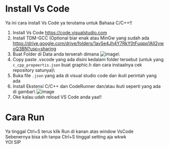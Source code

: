 # Install Vs Code
Ya ini cara install Vs Code ya terutama untuk Bahasa C/C++!!

1. Install Vs Code https://code.visualstudio.com 
2. Install TDM-GCC (Optional biar enak atau MinGw yang sudah ada https://drive.google.com/drive/folders/1avSe4Jh4Y7RkY0tFuqpp1AlI2ywoQ3BN?usp=sharing
3. Buat Folder di Data anda terserah dimana 
    ![image](https://user-images.githubusercontent.com/69960366/113874170-b7146380-97df-11eb-8728-92d925ac33ee.png)\
5. Copy paste .vscode yang ada disini kedalam folder tersebut (untuk yang `c_cpp_propeertis.json` buat graphic.h dan cara instaalnya cek repository satunya)\
6. Buka file `.json` yang ada di visual studio code dan ikuti perintah yang ada
7. Install Ekstensi C/C++ dan CodeRunner dan/atau ikuti seperti yang ada di gambar\ 
    ![image](https://user-images.githubusercontent.com/69960366/113874621-3144e800-97e0-11eb-9cc8-914c0e47a663.png)
8. Oke kalau udah reload VS Code anda yaa!!

# Cara Run
Ya tinggal Ctrl+S terus klik Run di kanan atas window VsCode\
Sebenernya bisa sih tanpa Ctrl+S tinggal setting aja wkwk\
YOI SIP
   
